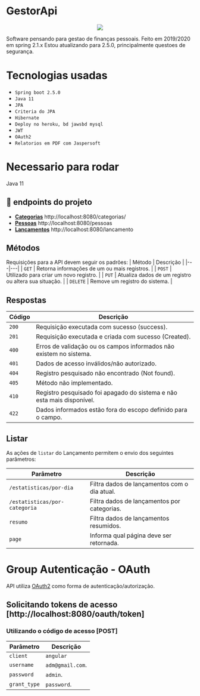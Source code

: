 # GestorApi

<p align="center">
<img src="http://img.shields.io/static/v1?label=STATUS&message=EM%20DESENVOLVIMENTO&color=GREEN&style=for-the-badge"/>
</p>

Software pensando para gestao de finanças pessoais. Feito em 2019/2020 em spring 2.1.x 
Estou atualizando para 2.5.0, principalmente questoes de segurança.


# Tecnologias usadas
- ``Spring boot 2.5.0 ``
- `` Java 11 ``
- `` JPA ``
- `` Criteria do JPA ``
- `` Hibernate ``
- `` Deploy no heroku, bd jawsbd mysql ``
- `` JWT ``
- `` OAuth2 ``
- `` Relatorios em PDF com Jaspersoft ``

# Necessario para rodar
Java 11

## :hammer: endpoints do projeto

* [**Categorias**](#) http://localhost:8080/categorias/
* [**Pessoas**](#) http://localhost:8080/pessoas
* [**Lancamentos**](#) http://localhost:8080/lancamento

## Métodos
Requisições para a API devem seguir os padrões:
| Método | Descrição |
|---|---|
| `GET` | Retorna informações de um ou mais registros. |
| `POST` | Utilizado para criar um novo registro. |
| `PUT` | Atualiza dados de um registro ou altera sua situação. |
| `DELETE` | Remove um registro do sistema. |

## Respostas

| Código | Descrição |
|---|---|
| `200` | Requisição executada com sucesso (success).|
| `201` | Requisição executada e criada com sucesso (Created).|
| `400` | Erros de validação ou os campos informados não existem no sistema.|
| `401` | Dados de acesso inválidos/não autorizado.|
| `404` | Registro pesquisado não encontrado (Not found).|
| `405` | Método não implementado.|
| `410` | Registro pesquisado foi apagado do sistema e não esta mais disponível.|
| `422` | Dados informados estão fora do escopo definido para o campo.|

## Listar
As ações de `listar` do Lançamento permitem o envio dos seguintes parâmetros:

| Parâmetro | Descrição |
|---|---|
| `/estatisticas/por-dia` | Filtra dados de lançamentos com o dia atual. |
| `/estatisticas/por-categoria` | Filtra dados de lançamentos por categorias. |
| `resumo ` | Filtra dados de lançamentos resumidos. |
| `page` | Informa qual página deve ser retornada. |

# Group Autenticação - OAuth

API utiliza [OAuth2](https://oauth.net/2/) como forma de autenticação/autorização.

## Solicitando tokens de acesso [http://localhost:8080/oauth/token]

### Utilizando o código de acesso [POST]
| Parâmetro | Descrição |
|---|---|
| `client` | `angular` |
| `username` | `adm@gmail.com`. |
| `password` | `admin`. |
| `grant_type` | `password`. |








